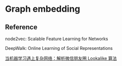 # Graph embedding









## Reference

node2vec: Scalable Feature Learning for Networks

DeepWalk: Online Learning of Social Representations

[当机器学习遇上复杂网络：解析微信朋友圈 Lookalike 算法](https://mp.weixin.qq.com/s?__biz=MjM5MDE0Mjc4MA==&mid=2650995211&idx=1&sn=8e32b5590b8e8bff8a5bd8bfb2ceaa7a&chksm=bdbf02588ac88b4e32ea5320e10c7a2e5ac762ea580e7fce8320b6d5c74a273c13410f5475cf&mpshare=1&scene=1&srcid=0113PKe7MsUK1uHM3FkOpV46#rd)

